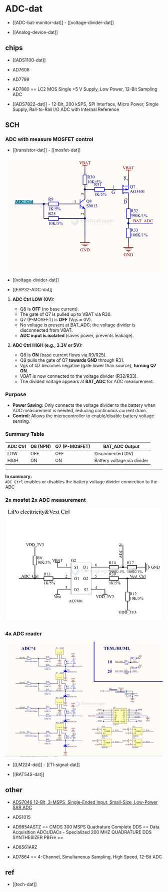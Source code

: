 
# ADC-dat

- [[ADC-bat-monitor-dat]] - [[voltage-divider-dat]]

- [[Analog-device-dat]]



## chips 

- [[ADS1100-dat]]
- AD7606
- AD7799
- AD7880 == LC2 MOS Single +5 V Supply, Low Power, 12-Bit Sampling ADC

- [[ADS7822-dat]] - 12-Bit, 200 kSPS, SPI Interface, Micro Power, Single Supply, Rail-to-Rail I/O ADC with Internal Reference





## SCH 

### ADC with measure MOSFET control 

- [[transistor-dat]] - [[mosfet-dat]]

![](2025-07-09-14-48-52.png)

- [[voltage-divider-dat]] 

- [[ESP32-ADC-dat]]


1. **ADC Ctrl LOW (0V):**
    - Q8 is **OFF** (no base current).
    - The gate of Q7 is pulled up to VBAT via R30.
    - Q7 (P-MOSFET) is **OFF** (Vgs ≈ 0V).
    - No voltage is present at BAT_ADC; the voltage divider is disconnected from VBAT.
    - **ADC input is isolated** (saves power, prevents leakage).

2. **ADC Ctrl HIGH (e.g., 3.3V or 5V):**
    - Q8 is **ON** (base current flows via R9/R25).
    - Q8 pulls the gate of Q7 **towards GND** through R31.
    - Vgs of Q7 becomes negative (gate lower than source), **turning Q7 ON**.
    - VBAT is now connected to the voltage divider (R32/R33).
    - The divided voltage appears at **BAT_ADC** for ADC measurement.

### Purpose

- **Power Saving:** Only connects the voltage divider to the battery when ADC measurement is needed, reducing continuous current drain.
- **Control:** Allows the microcontroller to enable/disable battery voltage sensing.

### Summary Table

| ADC Ctrl | Q8 (NPN) | Q7 (P-MOSFET) | BAT_ADC Output      |
|----------|----------|---------------|---------------------|
| LOW      | OFF      | OFF           | Disconnected (0V)   |
| HIGH     | ON       | ON            | Battery voltage via divider |

---
**In summary:**  
`ADC Ctrl` enables or disables the battery voltage divider connection to the ADC


### 2x mosfet 2x ADC measurement 

![](2025-07-09-18-39-12.png)

### 4x ADC reader 

![](2025-07-10-18-43-18.png)

- [[LM224-dat]] - [[TI-signal-dat]]

- [[BAT54S-dat]]



## other 

- [ADS7046 12-Bit, 3-MSPS, Single-Ended Input, Small-Size, Low-Power SAR ADC](https://www.ti.com/lit/ds/symlink/ads7046.pdf?ts=1758413865175)

- ADS1015

- AD9854ASTZ == CMOS 300 MSPS Quadrature Complete DDS == Data Acquisition ADCs/DACs - Specialized 200 MHZ QUADRATURE DDS SYNTHESIZER PBFre == 

- AD8561ARZ

- AD7864 == 4-Channel, Simultaneous Sampling, High Speed, 12-Bit ADC

## ref 

- [[tech-dat]]
